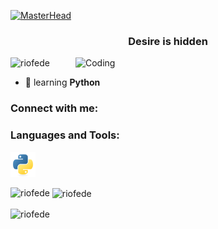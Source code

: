 [![MasterHead](https://fbcoverstreet.com/content/V6zbOJHNj6zpRrZQPGiw6eVkmaTFQVQ7x6rqzRO9YTazzgCAG1u6tE2zjPxwyB7N.jpg)](https://riofede.io)
<h3 align="center">Desire is hidden</h3>
<img align="right" alt="Coding" width="400" src="https://i.pinimg.com/474x/25/0f/d7/250fd7d90bcb46b73ec95dc5cbb116be.jpg">

<p align="left"> <img src="https://komarev.com/ghpvc/?username=riofede&label=Profile%20views&color=0e75b6&style=flat" alt="riofede" /> </p>

- 🌱 learning **Python**

<h3 align="left">Connect with me:</h3>
<p align="left">
</p>

<h3 align="left">Languages and Tools:</h3>
<p align="left"> <a href="https://www.python.org" target="_blank" rel="noreferrer"> <img src="https://raw.githubusercontent.com/devicons/devicon/master/icons/python/python-original.svg" alt="python" width="40" height="40"/> </a> </p>

<p><img align="left" src="https://github-readme-stats.vercel.app/api/top-langs?username=riofede&show_icons=true&locale=en&layout=compact" alt="riofede" /></p>

<p>&nbsp;<img align="center" src="https://github-readme-stats.vercel.app/api?username=riofede&show_icons=true&locale=en" alt="riofede" /></p>

<p><img align="center" src="https://github-readme-streak-stats.herokuapp.com/?user=riofede&" alt="riofede" /></p>
